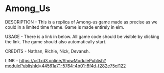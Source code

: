 # Among_Us

DESCRIPTION -
This is a replica of Among-us game made as precise as we could in a limited time frame.
Game is made entirely in elm.

USAGE -
There is a link in below. All game code should be visible by clicking the link.
The game should also automatically start.

CREDITS -
Nathan, Richie, Nick, Devansh.

LINK -
https://cs1xd3.online/ShowModulePublish?modulePublishId=44561a71-5764-4b01-8f4d-f282e75cf122
